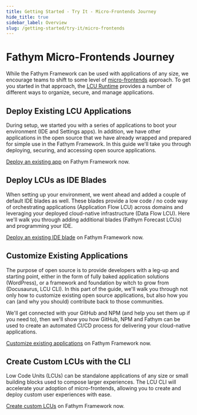 ```yaml
---
title: Getting Started - Try It - Micro-Frontends Journey
hide_title: true
sidebar_label: Overview
slug: /getting-started/try-it/micro-frontends
---
```


# Fathym Micro-Frontends Journey

While the Fathym Framework can be used with applications of any size, we encourage teams to shift to some level of [micro-frontends](../../developers/applications/micro-frontends) approach.  To get you started in that approach, the [LCU Runtime](../../developers/applications/runtime) provides a number of different ways to organize, secure, and manage applications.

## Deploy Existing LCU Applications

During setup, we started you with a series of applications to boot your environment (IDE and Settings apps).  In addition, we have other applications in the open source that we have already wrapped and prepared for simple use in the Fathym Framework.  In this guide we'll take you through deploying, securing, and accessing open source applications.  

<!-- For information on implementing your favorite open source tools in LCUs for the enterprise, read our guide.  Looking to monetize your work?  Follow this guide on how to leverage Fathym to create paid for offerings. -->

[Deploy an existing app](micro-frontends/deploy-app) on Fathym Framework now.

## Deploy LCUs as IDE Blades

When setting up your environment, we went ahead and added a couple of default IDE blades as well.  These blades provide a low code / no code way of orchestrating applications (Application Flow LCU) across domains and leveraging your deployed cloud-native infrastructure (Data Flow LCU).  Here we'll walk you through adding additional blades (Fathym Forecast LCUs) and programming your IDE.

[Deploy an existing IDE blade](micro-frontends/deploy-ide-blade) on Fathym Framework now.

## Customize Existing Applications

The purpose of open source is to provide developers with a leg-up and starting point, either in the form of fully baked application solutions (WordPress), or a framework and foundation by witch to grow from (Docusaurus, LCU CLI).  In this part of the guide, we'll walk you through not only how to customize existing open source applications, but also how you can (and why you should) contribute back to those communities.

We'll get connected with your GitHub and NPM (and help you set them up if you need to), then we'll show you how GitHub, NPM and Fathym can be used to create an automated CI/CD process for delivering your cloud-native applications.

[Customize existing applications](micro-frontends/customize-app) on Fathym Framework now.

## Create Custom LCUs with the CLI

 Low Code Units (LCUs) can be standalone applications of any size or small building blocks used to compose larger experiences.  The LCU CLI will accelerate your adoption of micro-frontends, allowing you to create and deploy custom user experiences with ease.

[Create custom LCUs](micro-frontends/create-deploy-custom-lcu) on Fathym Framework now.
